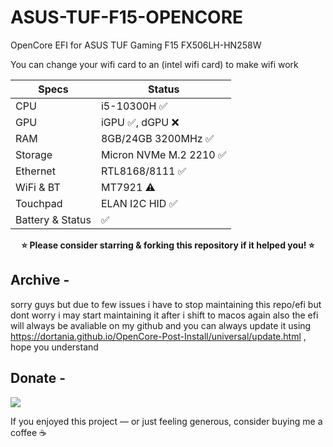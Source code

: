 # ASUS-TUF-F15-OPENCORE
OpenCore EFI for ASUS TUF Gaming F15 FX506LH-HN258W

You can change your wifi card to an (intel wifi card) to make wifi work
                    
Specs  | Status
------------- | -------------
CPU  | i5-10300H :white_check_mark:
GPU  | iGPU :white_check_mark:, dGPU :x:
RAM  | 8GB/24GB 3200MHz :white_check_mark: 
Storage  | Micron NVMe M.2 2210 :white_check_mark:
Ethernet  | RTL8168/8111 :white_check_mark:
WiFi & BT  | MT7921 :warning:
Touchpad  | ELAN I2C HID :white_check_mark:
Battery & Status | :white_check_mark:
<p align="center">
<b>⭐ Please consider starring & forking this repository if it helped you! ⭐</b>
</p>
    
 ## Archive -
sorry guys but due to few issues i have to stop maintaining this repo/efi but dont worry i may start maintaining it after i shift to macos again 
also the efi will always be avaliable on my github and you can always update it using https://dortania.github.io/OpenCore-Post-Install/universal/update.html , hope you understand

## Donate -
<a href="https://www.buymeacoffee.com/ad1tyx666"><img src="https://img.buymeacoffee.com/button-api/?text=Buy me a coffee&emoji=☕&slug=vinc3nt0&button_colour=FFDD00&font_colour=000000&font_family=Cookie&outline_colour=000000&coffee_colour=ffffff" /></a>

If you enjoyed this project — or just feeling generous, consider buying me a coffee ☕
